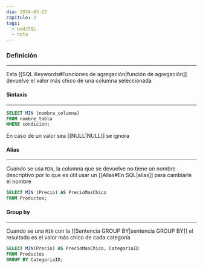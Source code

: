 ```yaml
---
dia: 2024-03-22
capitulo: 2
tags:
  - bdd/SQL
  - nota
---
```

### Definición
---
Esta [[SQL Keywords#Funciones de agregación|función de agregación]] devuelve el valor más chico de una columna seleccionada

#### Sintaxis
---
```SQL
SELECT MIN (nombre_columna)
FROM nombre_tabla
WHERE condicion;
```

En caso de un valor sea [[NULL|NULL]] se ignora

#### Alias
---
Cuando se usa `MIN`, la columna que se devuelve no tiene un nombre descriptivo por lo que es útil usar un [[Alias#En SQL|alias]] para cambiarle el nombre 

```SQL
SELECT MIN (Precio) AS PrecioMasChico
FROM Productos;
```

#### Group by
---
Cuando se una `MIN` con la [[Sentencia GROUP BY|sentencia GROUP BY]] el resultado es el valor más chico de cada categoría

```SQL
SELECT MIN(Precio) AS PrecioMasChico, CategoriaID
FROM Productos
GROUP BY CategoriaID;
```